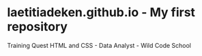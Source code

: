 # laetitiadeken.github.io - My first repository
Training Quest HTML and CSS - Data Analyst - Wild Code School
